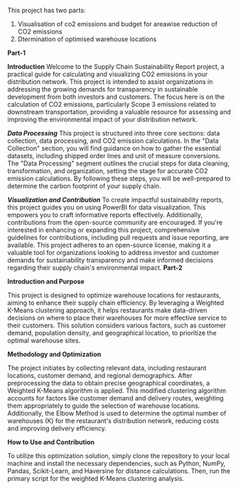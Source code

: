 This project has two parts:
1. Visualisation of co2 emissions and budget for areawise reduction of CO2 emissions
2. Dtermination of optimised warehouse locations

   
**Part-1**


**Introduction**
Welcome to the Supply Chain Sustainability Report project, a practical guide for calculating and visualizing CO2 emissions in your distribution network. 
This project is intended to assist organizations in addressing the growing demands for transparency in sustainable development from both investors and customers. 
The focus here is on the calculation of CO2 emissions, particularly Scope 3 emissions related to downstream transportation, providing a valuable resource for assessing and improving the environmental impact of your distribution network.

***Data Processing***
This project is structured into three core sections: data collection, data processing, and CO2 emission calculations. In the "Data Collection" section, you will find guidance on how to gather the essential datasets, including shipped order lines and unit of measure conversions. The "Data Processing" segment outlines the crucial steps for data cleaning, transformation, and organization, setting the stage for accurate CO2 emission calculations. By following these steps, you will be well-prepared to determine the carbon footprint of your supply chain.

***Visualization and Contribution***
To create impactful sustainability reports, this project guides you on using PowerBI for data visualization. This empowers you to craft informative reports effectively. Additionally, contributions from the open-source community are encouraged. If you're interested in enhancing or expanding this project, comprehensive guidelines for contributions, including pull requests and issue reporting, are available. This project adheres to an open-source license, making it a valuable tool for organizations looking to address investor and customer demands for sustainability transparency and make informed decisions regarding their supply chain's environmental impact.
**Part-2**


**Introduction and Purpose**

This project is designed to optimize warehouse locations for restaurants, aiming to enhance their supply chain efficiency. By leveraging a Weighted K-Means clustering approach, it helps restaurants make data-driven decisions on where to place their warehouses for more effective service to their customers. This solution considers various factors, such as customer demand, population density, and geographical location, to prioritize the optimal warehouse sites.

**Methodology and Optimization**

The project initiates by collecting relevant data, including restaurant locations, customer demand, and regional demographics. After preprocessing the data to obtain precise geographical coordinates, a Weighted K-Means algorithm is applied. This modified clustering algorithm accounts for factors like customer demand and delivery routes, weighting them appropriately to guide the selection of warehouse locations. Additionally, the Elbow Method is used to determine the optimal number of warehouses (K) for the restaurant's distribution network, reducing costs and improving delivery efficiency.

**How to Use and Contribution**

To utilize this optimization solution, simply clone the repository to your local machine and install the necessary dependencies, such as Python, NumPy, Pandas, Scikit-Learn, and Haversine for distance calculations. Then, run the primary script for the weighted K-Means clustering analysis. 
